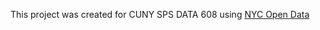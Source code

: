 This project was created for CUNY SPS DATA 608 using [NYC Open Data](https://data.cityofnewyork.us/Public-Safety/NYPD-Criminal-Court-Summons-Historic-/sv2w-rv3k)

